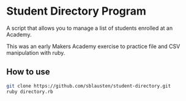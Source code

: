 # Student Directory Program #

A script that allows you to manage a list of students enrolled at an Academy.

This was an early Makers Academy exercise to practice file and CSV manipulation with ruby.

## How to use ## 

```bash
git clone https://github.com/sblausten/student-directory.git
ruby directory.rb
```
